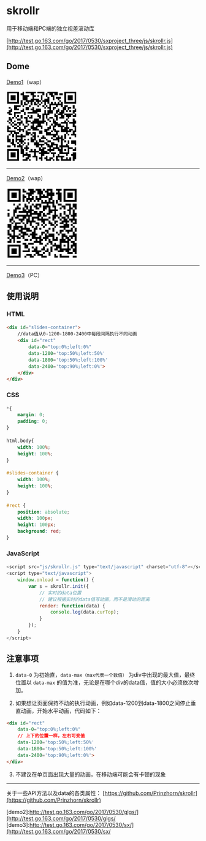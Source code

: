 # skrollr

用于移动端和PC端的独立视差滚动库

[http://test.go.163.com/go/2017/0530/sxproject_three/js/skrollr.js](http://test.go.163.com/go/2017/0530/sxproject_three/js/skrollr.js)


## Dome

[Demo1](demo1)（wap）

![](../../images/skrollr-eqCode1.png) 

-----------

[Demo2](demo2)（wap）

![](../../images/skrollr-eqCode2.png)

----------
  
[Demo3](demo3)（PC）


## 使用说明

### HTML

```html
<div id="slides-container">
	//data值从0-1200-1800-2400中每段间隔执行不同动画
    <div id="rect" 
		data-0="top:0%;left:0%" 
		data-1200='top:50%;left:50%' 
		data-1800='top:50%;left:100%' 
		data-2400='top:90%;left:0%'>
	</div>
</div>
```

### CSS

```css
*{
    margin: 0;
    padding: 0;
}
    			
html,body{
    width: 100%;
    height: 100%;
}
    			
#slides-container {
    width: 100%;
    height: 100%;
}
    			
#rect {
    position: absolute;
    width: 100px;
    height: 100px;
    background: red;
}
```

### JavaScript

```javascript
<script src="js/skrollr.js" type="text/javascript" charset="utf-8"></script>
<script type="text/javascript">
	window.onload = function() {
		var s = skrollr.init({
 			// 实时的data位置
			// 建议根据实时的data值写动画，而不是滑动的距离
			render: function(data) {
				console.log(data.curTop);
			}
		});
	}
</script>
```

## 注意事项
1. `data-0` 为初始直，`data-max（max代表一个数值）` 为div中出现的最大值，最终位置以 `data-max` 的值为准，无论是在哪个div的data值，值的大小必须依次增加。

2. 如果想让页面保持不动的执行动画，例如data-1200到data-1800之间停止垂直动画，开始水平动画，代码如下：

```html
<div id="rect" 
	data-0="top:0%;left:0%" 
	// 上下的位置一样，左右可变值
	data-1200='top:50%;left:50%' 
	data-1800='top:50%;left:100%' 
	data-2400='top:90%;left:0%'>
</div>
```

3. 不建议在单页面出现大量的动画，在移动端可能会有卡顿的现象

------

关于一些API方法以及data的各类属性：
[https://github.com/Prinzhorn/skrollr](https://github.com/Prinzhorn/skrollr)

[demo1]:http://test.go.163.com/go/2017/0530/sxproject_three/
[demo2]:http://test.go.163.com/go/2017/0530/glgs/](http://test.go.163.com/go/2017/0530/glgs/
[demo3]:http://test.go.163.com/go/2017/0530/sx/](http://test.go.163.com/go/2017/0530/sx/